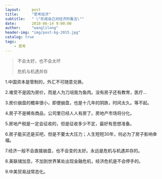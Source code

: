 ```yaml
---
layout:     post
title:      "思考经济"
subtitle:   " \"形成自己对经济的看法\""
date:       2018-06-14 9:00:00
author:     "wanglilong"
header-img: "img/post-bg-2015.jpg"
catalog: true
tags:
    - 思考
---
```


>不会太好，也不会太坏
>
>危机与机遇并存

1.中国资本是管制的，外汇不可随意兑换。

2.难受不是因为房价，而是人为刀俎我为鱼肉。没有房子还有教育，医疗...

3.房价崩盘的概率很小，即便崩盘，也是十几年的阴跌，时间太久。等不起。

4.房子不是稀有商品，公司里已经人人有房了。房地产市场将分化。

5.房地产税是一定会征收的，但是征收多少不定，最好有思想准备。

6.房子能买还是买吧，但是不要太大压力；人生短短30年，何必为了房子影响幸福。

7.经济一般不会直接崩盘，也不会变的太好。永远是危机与机遇并存的。

8.美联储加息，不加到世界某处出现金融危机，经济危机是不会停手的。

9.中美贸易战常态化。